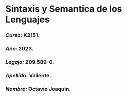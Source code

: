 # Sintaxis y Semantica de los Lenguajes
### _Curso:_ K2151.
### _Año:_ 2023.
### _Legajo:_ 209.589-0.
### _Apellido:_ Valiente.
### _Nombre:_ Octavio Joaquin.
